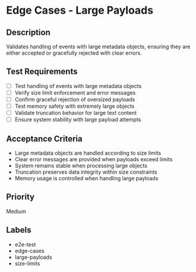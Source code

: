 # Edge Cases - Large Payloads

## Description
Validates handling of events with large metadata objects, ensuring they are either accepted or gracefully rejected with clear errors.

## Test Requirements
- [ ] Test handling of events with large metadata objects
- [ ] Verify size limit enforcement and error messages
- [ ] Confirm graceful rejection of oversized payloads
- [ ] Test memory safety with extremely large objects
- [ ] Validate truncation behavior for large text content
- [ ] Ensure system stability with large payload attempts

## Acceptance Criteria
- Large metadata objects are handled according to size limits
- Clear error messages are provided when payloads exceed limits
- System remains stable when processing large objects
- Truncation preserves data integrity within size constraints
- Memory usage is controlled when handling large payloads

## Priority
Medium

## Labels
- e2e-test
- edge-cases
- large-payloads
- size-limits